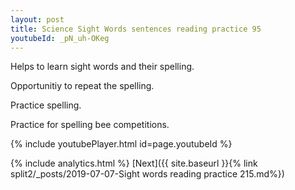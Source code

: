 ```yaml
---
layout: post
title: Science Sight Words sentences reading practice 95
youtubeId: _pN_uh-OKeg
---
```

 
 
Helps to learn sight words and their spelling.

Opportunitiy to repeat the spelling. 

Practice spelling. 
 
Practice for spelling bee competitions. 
 
{% include youtubePlayer.html id=page.youtubeId %}
 
 
{% include analytics.html %} 
[Next]({{ site.baseurl }}{% link  split2/_posts/2019-07-07-Sight words reading practice 215.md%})
 
